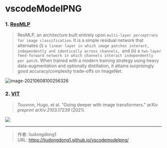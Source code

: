 # vscodeModelPNG


### 1. [ResMLP](https://arxiv.org/abs/2105.03404)

> ResMLP, an architecture built entirely upon `multi-layer perceptrons for image classification`. It is a simple residual network that alternates (i) `a linear layer in which image patches interact, independently and identically across channels, `and (ii) a `two-layer feed-forward network in which channels interact independently per patch`. When trained with a modern training strategy using heavy data-augmentation and optionally distillation, it attains surprisingly good accuracy/complexity trade-offs on ImageNet.

![image-20210608100256326](https://cdn.pixabay.com/photo/2015/08/19/05/17/large-895567__340.jpgimage-20210608100256326.png)

### 2. [VIT](chrome-extension://ikhdkkncnoglghljlkmcimlnlhkeamad/pdf-viewer/web/viewer.html?file=https%3A%2F%2Farxiv.org%2Fpdf%2F2103.17239.pdf)

> Touvron, Hugo, et al. "Going deeper with image transformers." *arXiv preprint arXiv:2103.17239* (2021).

![](https://gitee.com/github-25970295/blogpictureV2/raw/master/image-20210608102053013.png)

---

> 作者: liudongdong1  
> URL: https://liudongdong1.github.io/vscodemodelpng/  

